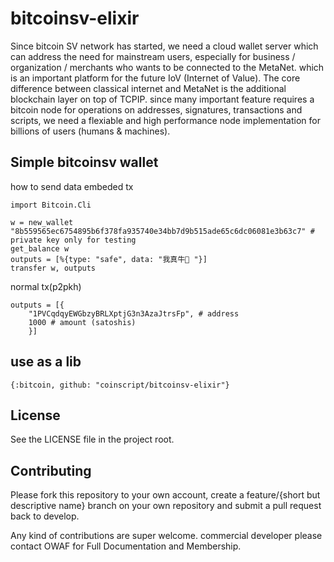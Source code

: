 # bitcoinsv-elixir

Since bitcoin SV network has started, we need a cloud wallet server which can address the need for mainstream users, especially for business / organization / merchants who wants to be connected to the MetaNet. which is an important platform for the future
IoV (Internet of Value). The core difference between classical internet and MetaNet is the additional blockchain layer on top of TCPIP. since many important feature requires a bitcoin node for operations on addresses, signatures, transactions and scripts,
we need a flexiable and high performance node implementation for billions of users (humans & machines).

## Simple bitcoinsv wallet

how to send data embeded tx
```
import Bitcoin.Cli

w = new_wallet "8b559565ec6754895b6f378fa935740e34bb7d9b515ade65c6dc06081e3b63c7" # private key only for testing
get_balance w
outputs = [%{type: "safe", data: "我真牛🍺 "}]
transfer w, outputs
```

normal tx(p2pkh)
```
outputs = [{
    "1PVCqdqyEWGbzyBRLXptjG3n3AzaJtrsFp", # address
    1000 # amount (satoshis)
    }]
```

## use as a lib

```
{:bitcoin, github: "coinscript/bitcoinsv-elixir"}
```

## License

See the LICENSE file in the project root.

## Contributing

Please fork this repository to your own account, create a feature/{short but descriptive name} branch on your own repository and submit a pull request back to develop.

Any kind of contributions are super welcome. commercial developer please contact OWAF for Full Documentation and Membership.


